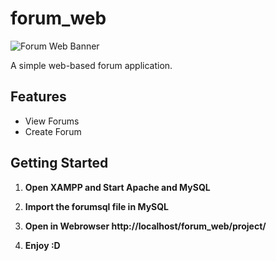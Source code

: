 # forum_web

![Forum Web Banner](https://img.shields.io/badge/Forum-Web-blue?style=for-the-badge)

A simple web-based forum application.

## Features

- View Forums
- Create Forum

## Getting Started

1. **Open XAMPP and Start Apache and MySQL**

2. **Import the forumsql file in MySQL**

3. **Open in Webrowser http://localhost/forum_web/project/**

4. **Enjoy :D**